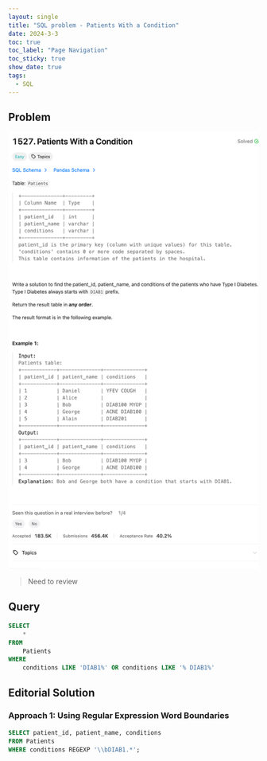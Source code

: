 ```yaml
---
layout: single
title: "SQL problem - Patients With a Condition"
date: 2024-3-3
toc: true
toc_label: "Page Navigation"
toc_sticky: true
show_date: true
tags:
  - SQL
---
```


## Problem

[![problem-1527](/assets/images/2024-03-03_10-52-51-problem-1527.png)](/assets/images/2024-03-03_10-52-51-problem-1527.png)

> Need to review

## Query

```sql
SELECT
    *
FROM
    Patients
WHERE
    conditions LIKE 'DIAB1%' OR conditions LIKE '% DIAB1%'
```

## Editorial Solution

### Approach 1: Using Regular Expression Word Boundaries

```sql
SELECT patient_id, patient_name, conditions
FROM Patients
WHERE conditions REGEXP '\\bDIAB1.*';
```
